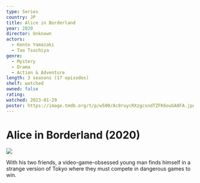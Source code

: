 ```yaml
---
type: Series
country: JP
title: Alice in Borderland
year: 2020
director: Unknown
actors:
  - Kento Yamazaki
  - Tao Tsuchiya
genre:
  - Mystery
  - Drama
  - Action & Adventure
length: 3 seasons (17 episodes)
shelf: watched
owned: false
rating:
watched: 2023-01-29
poster: https://image.tmdb.org/t/p/w500/Ac8ruycRXzgcsndTZFK6ouGA0FA.jpg
---
```


# Alice in Borderland (2020)

![](https://image.tmdb.org/t/p/w500/Ac8ruycRXzgcsndTZFK6ouGA0FA.jpg)

With his two friends, a video-game-obsessed young man finds himself in a strange version of Tokyo where they must compete in dangerous games to win.